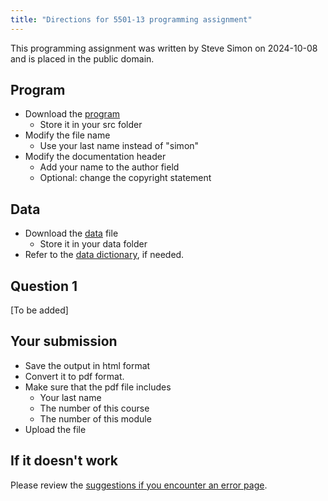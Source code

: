 ```yaml
---
title: "Directions for 5501-13 programming assignment"
---
```


This programming assignment was written by Steve Simon on 2024-10-08 and is placed in the public domain.

## Program

-   Download the [program][tem]
    -   Store it in your src folder
-   Modify the file name
    -   Use your last name instead of "simon"
-   Modify the documentation header
    -   Add your name to the author field
    -   Optional: change the copyright statement
    
[tem]: https://github.com/pmean/classes/blob/master/general/simon-5501-08-sway.md

## Data

-   Download the [data][dat] file
    -   Store it in your data folder
-   Refer to the [data dictionary][dic], if needed.

[dat]: https://github.com/pmean/data/blob/main/files/postural-sway.txt
[dic]: https://github.com/pmean/data/blob/main/files/postural-sway.yaml
    
## Question 1

[To be added]

## Your submission

-   Save the output in html format
-   Convert it to pdf format.
-   Make sure that the pdf file includes
    -   Your last name
    -   The number of this course
    -   The number of this module
-   Upload the file

## If it doesn't work

Please review the [suggestions if you encounter an error page][sim3].

[sim3]: https://github.com/pmean/classes/blob/master/general/suggestions-if-you-encounter-an-error.md
